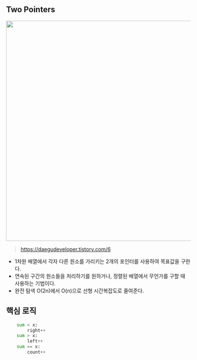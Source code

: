## Two Pointers
<img src="https://github.com/user-attachments/assets/871f8599-3dc1-414c-8b97-0cbbf6ce8745" width="600"/><br>
>https://daegudeveloper.tistory.com/6
- 1차원 배열에서 각자 다른 원소를 가리키는 2개의 포인터를 사용하여 목표값을 구한다.
- 연속된 구간의 원소들을 처리하기를 원하거나, 정렬된 배열에서 무언가를 구할 때 사용하는 기법이다.
- 완전 탐색 O(2n)에서 O(n)으로 선형 시간복잡도로 줄여준다.

## 핵심 로직
```python
    sum < x:
        right++
    sum > x:
        left++
    sum == x:
        count++
```

